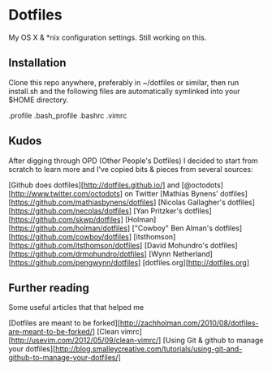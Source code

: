 Dotfiles
========

My OS X & *nix configuration settings. Still working on this.

Installation
------------

Clone this repo anywhere, preferably in ~/dotfiles or similar, then run install.sh and the following files are automatically symlinked into your $HOME directory.

.profile
.bash_profile
.bashrc
.vimrc

Kudos
-----
After digging through OPD (Other People's Dotfiles) I decided to start from scratch to learn more and I've copied bits & pieces from several sources:

[Github does dotfiles][http://dotfiles.github.io/] and [@octodots][http://www.twitter.com/octodots] on Twitter
[Mathias Bynens' dotfiles][https://github.com/mathiasbynens/dotfiles]
[Nicolas Gallagher's dotfiles][https://github.com/necolas/dotfiles]
[Yan Pritzker's dotfiles][https://github.com/skwp/dotfiles]
[Holman][https://github.com/holman/dotfiles]
["Cowboy" Ben Alman's dotfiles][https://github.com/cowboy/dotfiles]
[itsthomson][https://github.com/itsthomson/dotfiles]
[David Mohundro's dotfiles][https://github.com/drmohundro/dotfiles]
[Wynn Netherland][https://github.com/pengwynn/dotfiles]
[dotfiles.org][http://dotfiles.org]

Further reading
---------------

Some useful articles that that helped me

[Dotfiles are meant to be forked][http://zachholman.com/2010/08/dotfiles-are-meant-to-be-forked/]
[Clean vimrc][http://usevim.com/2012/05/09/clean-vimrc/]
[Using Git & github to manage your dotfiles][http://blog.smalleycreative.com/tutorials/using-git-and-github-to-manage-your-dotfiles/]

